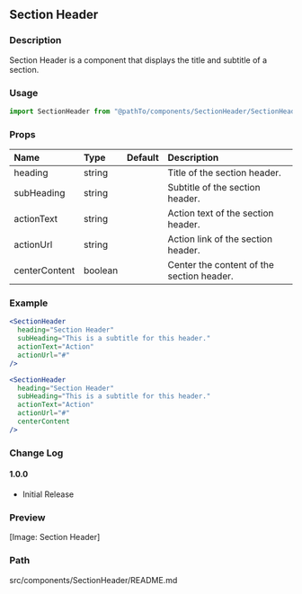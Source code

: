 ## Section Header

### Description

Section Header is a component that displays the title and subtitle of a section.

### Usage

```jsx
import SectionHeader from "@pathTo/components/SectionHeader/SectionHeader";
```

### Props

| Name          | Type    | Default | Description                               |
| :------------ | :------ | :------ | :---------------------------------------- |
| heading       | string  |         | Title of the section header.              |
| subHeading    | string  |         | Subtitle of the section header.           |
| actionText    | string  |         | Action text of the section header.        |
| actionUrl     | string  |         | Action link of the section header.        |
| centerContent | boolean |         | Center the content of the section header. |

### Example

```jsx
<SectionHeader
  heading="Section Header"
  subHeading="This is a subtitle for this header."
  actionText="Action"
  actionUrl="#"
/>

<SectionHeader
  heading="Section Header"
  subHeading="This is a subtitle for this header."
  actionText="Action"
  actionUrl="#"
  centerContent
/>
```

### Change Log

#### 1.0.0

- Initial Release

### Preview

[Image: Section Header]

### Path

src/components/SectionHeader/README.md

